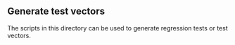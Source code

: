 ## Generate test vectors

The scripts in this directory can be used to generate regression tests or test
vectors.
